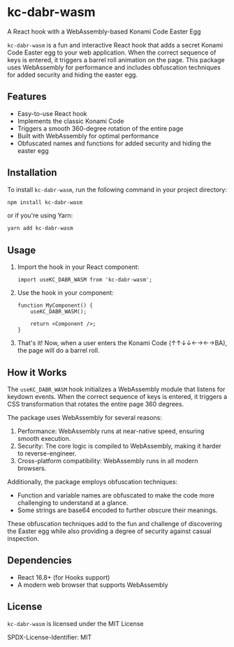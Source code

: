 # kc-dabr-wasm

A React hook with a WebAssembly-based Konami Code Easter Egg

`kc-dabr-wasm` is a fun and interactive React hook that adds a secret Konami Code Easter egg to your web application. When the correct sequence of keys is entered, it triggers a barrel roll animation on the page. This package uses WebAssembly for performance and includes obfuscation techniques for added security and hiding the easter egg.

## Features

-   Easy-to-use React hook
-   Implements the classic Konami Code
-   Triggers a smooth 360-degree rotation of the entire page
-   Built with WebAssembly for optimal performance
-   Obfuscated names and functions for added security and hiding the easter egg

## Installation

To install `kc-dabr-wasm`, run the following command in your project directory:

```bash
npm install kc-dabr-wasm
```

or if you're using Yarn:

```bash
yarn add kc-dabr-wasm
```

## Usage

1. Import the hook in your React component:

    ```tsx
    import useKC_DABR_WASM from 'kc-dabr-wasm';
    ```

2. Use the hook in your component:

    ```tsx
    function MyComponent() {
        useKC_DABR_WASM();

        return <Component />;
    }
    ```

3. That's it! Now, when a user enters the Konami Code (↑↑↓↓←→←→BA), the page will do a barrel roll.

## How it Works

The `useKC_DABR_WASM` hook initializes a WebAssembly module that listens for keydown events. When the correct sequence of keys is entered, it triggers a CSS transformation that rotates the entire page 360 degrees.

The package uses WebAssembly for several reasons:

1. Performance: WebAssembly runs at near-native speed, ensuring smooth execution.
2. Security: The core logic is compiled to WebAssembly, making it harder to reverse-engineer.
3. Cross-platform compatibility: WebAssembly runs in all modern browsers.

Additionally, the package employs obfuscation techniques:

-   Function and variable names are obfuscated to make the code more challenging to understand at a glance.
-   Some strings are base64 encoded to further obscure their meanings.

These obfuscation techniques add to the fun and challenge of discovering the Easter egg while also providing a degree of security against casual inspection.

## Dependencies

-   React 16.8+ (for Hooks support)
-   A modern web browser that supports WebAssembly

## License

`kc-dabr-wasm` is licensed under the MIT License

SPDX-License-Identifier: MIT
